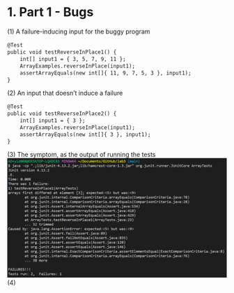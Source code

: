 # 1. Part 1 - Bugs
(1) A failure-inducing input for the buggy program
```
@Test 
public void testReverseInPlace1() {
    int[] input1 = { 3, 5, 7, 9, 11 };
    ArrayExamples.reverseInPlace(input1);
    assertArrayEquals(new int[]{ 11, 9, 7, 5, 3 }, input1);
}
```
(2) An input that doesn’t induce a failure
```
@Test 
public void testReverseInPlace2() {
    int[] input1 = { 3 };
    ArrayExamples.reverseInPlace(input1);
    assertArrayEquals(new int[]{ 3 }, input1);
}
```
(3) The symptom, as the output of running the tests
![Image](test.png) <br>
(4)
